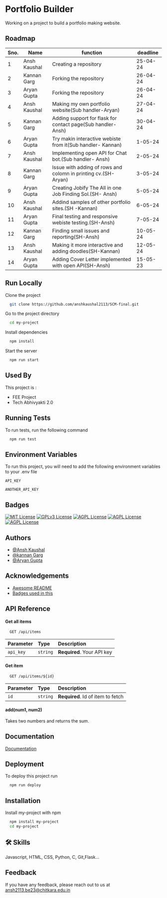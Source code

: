 
# Portfolio Builder

Working on a project to build a portfolio making website.


## Roadmap

|Sno.| Name | function | deadline |
|--------|----------|----------|----------|
|1| Ansh Kaushal| Creating a repository| 25-04-24   |
|2| Kannan Garg| Forking the repository| 26-04-24   |
|3| Aryan Gupta| Forking the repository| 26-04-24   |
|4| Ansh Kaushal| Making my own portfolio website(Sub handler-Aryan)| 27-04-24   |
|5| Kannan Garg| Adding support for flask for contact page(Sub handler- Ansh)| 30-04-24   |
|6|Aryan Gupta| Try makin interactive webiste from it(Sub handler- Kannan)  |1-05-24|
|7|Ansh Kaushal | Implementing open API for Chat bot.(Sub handler- Ansh) |2-05-24|
|8|Kannan Garg| Issue with adding of rows and colomn in printing cv.(SH- Aryan)|3-05-24|
|9|Aryan Gupta| Creating Jobify The All in one Job Finding Sol.(SH- Ansh)|5-05-24|
|10|Ansh Kaushal| Addind samples of other portfolio sites.(SH -Kannan)|6-05-24|
|11|Aryan Gupta| Final testing and responsive webiste testing.(SH-Ansh)|7-05-24|
|12|Kannan Garg|Finding small issues and reporting(SH-Ansh)|10-05-24|
|13|Ansh Kaushal|Making it more interactive and adding doodles(SH-Kannan)|12-05-24|
|14|Aryan Gupta|Adding Cover Letter implemented with open API(SH-Ansh)|15-05-23|

## Run Locally

Clone the project

```bash
  git clone https://github.com/anshkaushal2113/SCM-final.git
```

Go to the project directory

```bash
  cd my-project
```

Install dependencies

```bash
  npm install
```

Start the server

```bash
  npm run start
```


## Used By

This project is :

- FEE Project
- Tech Abhivyakti 2.0


## Running Tests

To run tests, run the following command

```bash
  npm run test
```


## Environment Variables

To run this project, you will need to add the following environment variables to your .env file

`API_KEY`

`ANOTHER_API_KEY`


## Badges


[![MIT License](https://img.shields.io/badge/logo-javascript-yellow?logo=javascript)](https://choosealicense.com/licenses/mit/)
[![GPLv3 License](https://img.shields.io/badge/logo-html-red?logo=html5)](https://opensource.org/licenses/)
[![AGPL License](https://img.shields.io/badge/license-css-blue?logo=css3)](http://www.gnu.org/licenses/agpl-3.0)
[![AGPL License](https://img.shields.io/badge/license-flask-red?logo=flask)](http://www.gnu.org/licenses/agpl-3.0)
[![AGPL License](https://img.shields.io/badge/license-chatgpt-green?logo=openai)](http://www.gnu.org/licenses/agpl-3.0)

## Authors

- [@Ansh Kaushal](https://www.github.com/kaemikun)
- [@kannan Garg](https://www.github.com/kannan5533)
- [@Aryan Gupta](https://www.github.com/kannan5533)
## Acknowledgements

 - [Awesome README](https://github.com/matiassingers/awesome-readme)
 - [Badges used in this](https://shields.io/)


## API Reference

#### Get all items

```http
  GET /api/items
```

| Parameter | Type     | Description                |
| :-------- | :------- | :------------------------- |
| `api_key` | `string` | **Required**. Your API key |

#### Get item

```http
  GET /api/items/${id}
```

| Parameter | Type     | Description                       |
| :-------- | :------- | :-------------------------------- |
| `id`      | `string` | **Required**. Id of item to fetch |

#### add(num1, num2)

Takes two numbers and returns the sum.


## Documentation

[Documentation](https://linktodocumentation)


## Deployment

To deploy this project run

```bash
  npm run deploy
```


## Installation

Install my-project with npm

```bash
  npm install my-project
  cd my-project
```
    
## 🛠 Skills
Javascript, HTML, CSS, Python, C, Git,Flask...


## Feedback

If you have any feedback, please reach out to us at ansh2113.be23@chitkara.edu.in


